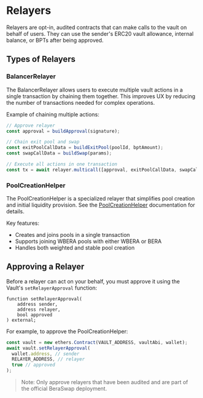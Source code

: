 # Relayers

Relayers are opt-in, audited contracts that can make calls to the vault on behalf of users. They can use the sender's ERC20 vault allowance, internal balance, or BPTs after being approved.

## Types of Relayers

### BalancerRelayer

The BalancerRelayer allows users to execute multiple vault actions in a single transaction by chaining them together. This improves UX by reducing the number of transactions needed for complex operations.

Example of chaining multiple actions:

```js
// Approve relayer
const approval = buildApproval(signature);

// Chain exit pool and swap
const exitPoolCallData = buildExitPool(poolId, bptAmount);
const swapCallData = buildSwap(params);

// Execute all actions in one transaction
const tx = await relayer.multicall([approval, exitPoolCallData, swapCallData]);
```

### PoolCreationHelper

The PoolCreationHelper is a specialized relayer that simplifies pool creation and initial liquidity provision. See the [PoolCreationHelper](/developers/contracts/factory/pool-creation-helper) documentation for details.

Key features:

- Creates and joins pools in a single transaction
- Supports joining WBERA pools with either WBERA or BERA
- Handles both weighted and stable pool creation

## Approving a Relayer

Before a relayer can act on your behalf, you must approve it using the Vault's `setRelayerApproval` function:

```solidity
function setRelayerApproval(
    address sender,
    address relayer,
    bool approved
) external;
```

For example, to approve the PoolCreationHelper:

```js
const vault = new ethers.Contract(VAULT_ADDRESS, vaultAbi, wallet);
await vault.setRelayerApproval(
  wallet.address, // sender
  RELAYER_ADDRESS, // relayer
  true // approved
);
```

> Note: Only approve relayers that have been audited and are part of the official BeraSwap deployment.
